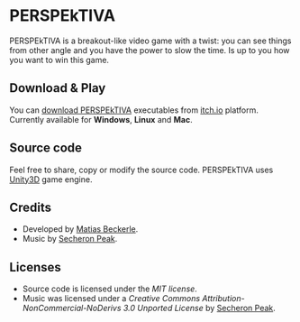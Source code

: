 # PERSPEkTIVA

PERSPEkTIVA is a breakout-like video game with a twist: you can see things from other angle and you have the power to slow the time. Is up to you how you want to win this game.

## Download & Play

You can [download PERSPEkTIVA](http://matiasbeckerle.itch.io/perspektiva) executables from [itch.io](http://itch.io/) platform. Currently available for **Windows**, **Linux** and **Mac**.

## Source code

Feel free to share, copy or modify the source code. PERSPEkTIVA uses [Unity3D](https://unity3d.com/) game engine.

## Credits

- Developed by [Matias Beckerle](http://matiasbeckerle.github.io/).
- Music by [Secheron Peak](http://secheronpeak.bandcamp.com/).

## Licenses

- Source code is licensed under the *MIT license*.
- Music was licensed under a *Creative Commons Attribution-NonCommercial-NoDerivs 3.0 Unported License* by [Secheron Peak](http://secheronpeak.bandcamp.com/).
